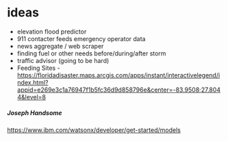 # ideas

- elevation flood predictor
- 911 contacter feeds emergency operator data
- news aggregate / web scraper
- finding fuel or other needs before/during/after storm
- traffic advisor (going to be hard)
- Feeding Sites - https://floridadisaster.maps.arcgis.com/apps/instant/interactivelegend/index.html?appid=e269e3c1a76947f1b5fc36d9d858796e&center=-83.9508;27.8044&level=8

##### Joseph Handsome

https://www.ibm.com/watsonx/developer/get-started/models
